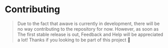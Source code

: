 # Contributing

> Due to the fact that awave is currently in development, there will be no way contributing to the repository for now. However, as soon as The first stable release is out, Feedback and Help will be appreciated a lot! Thanks if you looking to be part of this project 💖